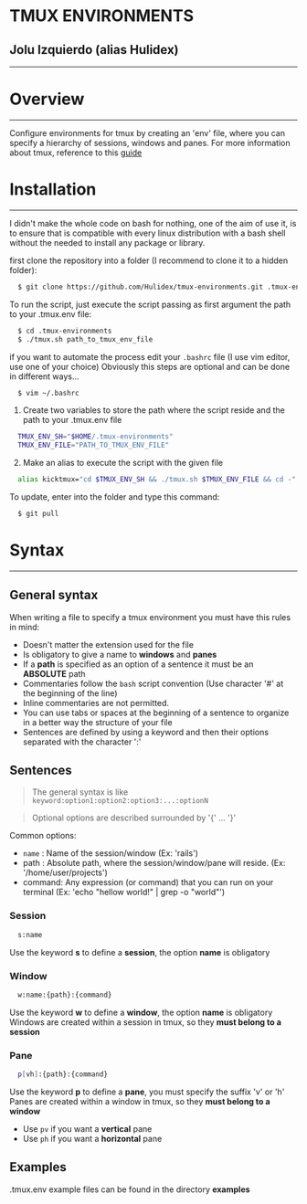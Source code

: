 # TMUX ENVIRONMENTS
## Jolu Izquierdo (alias Hulidex)
---

# Overview
---

Configure environments for tmux by creating an 'env' file, where you can specify a hierarchy of
sessions, windows and panes. For more information about tmux, reference to this
[guide](https://github.com/tmux/tmux/wiki)

# Installation
---

I didn't make the whole code on bash for nothing, one of the aim of use it, is to ensure that
is compatible with every linux distribution with a bash shell without the needed to install
any package or library.

first clone the repository into a folder (I recommend to clone it to a hidden folder):

```bash
  $ git clone https://github.com/Hulidex/tmux-environments.git .tmux-environments
```

To run the script, just execute the script passing as first argument
the path to your .tmux.env file:

```bash
  $ cd .tmux-environments
  $ ./tmux.sh path_to_tmux_env_file
```

if you want to automate the process edit your `.bashrc` file (I use vim editor, use
one of your choice)
Obviously this steps are optional and can be done in different ways...

```bash
  $ vim ~/.bashrc
```

  1. Create two variables to store the path where the script reside and the path
     to your .tmux.env file

```bash
  TMUX_ENV_SH="$HOME/.tmux-environments"
  TMUX_ENV_FILE="PATH_TO_TMUX_ENV_FILE"
```

  2. Make an alias to execute the script with the given file
```bash
  alias kicktmux="cd $TMUX_ENV_SH && ./tmux.sh $TMUX_ENV_FILE && cd -"
```

To update, enter into the folder and type this command:

```bash
  $ git pull
```

# Syntax
---

## General syntax

When writing a file to specify a tmux environment you must have this rules in mind:
* Doesn't matter the extension used for the file
* Is obligatory to give a name to **windows** and **panes**
* If a **path** is specified as an option of a sentence it must be an **ABSOLUTE** path
* Commentaries follow the `bash` script convention (Use character '#' at the beginning of the line)
* Inline commentaries are not permitted.
* You can use tabs or spaces at the beginning of a sentence to organize in a better way the structure of your file
* Sentences are defined by using a keyword and then their options separated with the character ':'


## Sentences

> The general syntax is like `keyword:option1:option2:option3:...:optionN`

> Optional options are described surrounded by '{' ... '}'

Common options:
* `name` : Name of the session/window (Ex: 'rails')
* path : Absolute path, where the session/window/pane will reside. (Ex: '/home/user/projects')
* command: Any expression (or command) that you can run on your terminal (Ex: 'echo "hellow world!" | grep -o "world"')

### Session

```bash
  s:name
```
Use the keyword **s** to define a **session**, the option **name** is obligatory


### Window

```bash
  w:name:{path}:{command}
```
Use the keyword **w** to define a **window**, the option **name** is obligatory
Windows are created within a session in tmux, so they **must belong to a session**

### Pane

```bash
  p[vh]:{path}:{command}
```

Use the keyword **p** to define a **pane**, you must specify the suffix 'v' or 'h'
Panes are created within a window in tmux, so they **must belong to a window**
* Use `pv` if you want a **vertical** pane
* Use `ph` if you want a **horizontal** pane

## Examples

.tmux.env example files can be found in the directory **examples**

